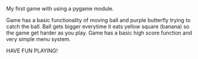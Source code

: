 My first game with using a pygame module. 

Game has a basic functionality of moving ball and purple butterfly trying to catch the ball. 
Ball gets bigger everytime it eats yellow square (banana) so the game get harder as you play.
Game has a basic high score function and very simple menu system. 

HAVE FUN PLAYING!
